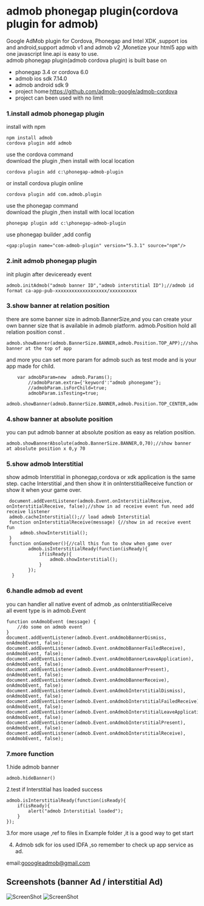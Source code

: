 ﻿admob phonegap plugin(cordova plugin for admob)
====================
Google AdMob plugin for Cordova, Phonegap and Intel XDK ,support ios and android,support admob v1 and admob v2 ,Monetize your html5 app with one javascript line.api is easy to use.<br/>
admob phonegap plugin(admob cordova plugin) is built base on 
- phonegap 3.4 or cordova 6.0
- admob ios sdk 7.14.0 
- admob android sdk 9
- project home:https://github.com/admob-google/admob-cordova<br/>
- project can been used with no limit


### 1.install admob phonegap plugin
install with npm

	npm install admob
	cordova plugin add admob

use the cordova command<br/>
download the plugin ,then install with local location

    cordova plugin add c:\phonegap-admob-plugin 

or install cordova plugin online 

    cordova plugin add com.admob.plugin

use the phonegap command<br/>
download the plugin ,then install with local location

    phonegap plugin add c:\phonegap-admob-plugin 

use phonegap builder ,add config<br/>

    <gap:plugin name="com-admob-plugin" version="5.3.1" source="npm"/>
    

### 2.init admob phonegap plugin
init plugin after deviceready event 

    admob.initAdmob("admob banner ID","admob interstitial ID");//admob id format ca-app-pub-xxxxxxxxxxxxxxxxxxx/xxxxxxxxxx

### 3.show banner  at relation position 
there are some banner size in admob.BannerSize,and you can create your own banner size that is available in admob platform.
admob.Position hold all relation position const .

    admob.showBanner(admob.BannerSize.BANNER,admob.Position.TOP_APP);//show banner at the top of app 

and more you can set more param for admob such as test mode and is your app made for child.
```
	var admobParam=new  admob.Params();
        //admobParam.extra={'keyword':"admob phonegame"};
        //admobParam.isForChild=true;
        admobParam.isTesting=true;
        admob.showBanner(admob.BannerSize.BANNER,admob.Position.TOP_CENTER,admobParam);
```
### 4.show banner  at absolute position
you can put admob banner at absolute position as easy as relation position.

    admob.showBannerAbsolute(admob.BannerSize.BANNER,0,70);//show banner at absolute position x 0,y 70

###  5.show admob Interstitial 
show admob Interstitial in phonegap,cordova or xdk application is the same step.
cache Interstitial ,and then show it in onInterstitialReceive function or show it when your game over.
```
 document.addEventListener(admob.Event.onInterstitialReceive, onInterstitialReceive, false);//show in ad receive event fun need add receive listener
 admob.cacheInterstitial();// load admob Interstitial
 function onInterstitialReceive(message) {//show in ad receive event fun
     admob.showInterstitial();
 }
 function onGameOver(){//call this fun to show when game over
        admob.isInterstitialReady(function(isReady){
            if(isReady){
                admob.showInterstitial();
            }
        });
  }
```
###  6.handle admob ad event
you can handler all native event of admob ,as onInterstitialReceive <br/>
all event type is in admob.Event<br/>
```
function onAdmobEvent (message) {
    //do some on admob event
}
document.addEventListener(admob.Event.onAdmobBannerDismiss, onAdmobEvent, false);
document.addEventListener(admob.Event.onAdmobBannerFailedReceive), onAdmobEvent, false);
document.addEventListener(admob.Event.onAdmobBannerLeaveApplication), onAdmobEvent, false);
document.addEventListener(admob.Event.onAdmobBannerPresent), onAdmobEvent, false);
document.addEventListener(admob.Event.onAdmobBannerReceive), onAdmobEvent, false);
document.addEventListener(admob.Event.onAdmobInterstitialDismiss), onAdmobEvent, false);
document.addEventListener(admob.Event.onAdmobInterstitialFailedReceive), onAdmobEvent, false);
document.addEventListener(admob.Event.onAdmobInterstitialLeaveApplication), onAdmobEvent, false);
document.addEventListener(admob.Event.onAdmobInterstitialPresent), onAdmobEvent, false);
document.addEventListener(admob.Event.onAdmobInterstitialReceive), onAdmobEvent, false);
```
###  7.more function
1.hide admob banner

    admob.hideBanner()

2.test if Interstitial has loaded success
```
admob.isInterstitialReady(function(isReady){
    if(isReady){
        alert("admob Interstitial loaded");
    }
});
```

3.for more usage ,ref to files in Example folder ,it is a good way to get start<br/>

4. Admob sdk for ios used IDFA ,so remember to check up app service as ad.

email:gooogleadmob@gmail.com


## Screenshots (banner Ad / interstitial Ad) ##

![ScreenShot](https://github.com/admob-google/admob-cordova/blob/master/resource/screenshot/admob0.png?raw=true)
![ScreenShot](https://github.com/admob-google/admob-cordova/blob/master/resource/screenshot/admob5.png?raw=true)

